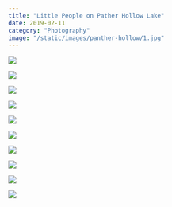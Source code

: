 ```yaml
---
title: "Little People on Pather Hollow Lake"
date: 2019-02-11
category: "Photography"
image: "/static/images/panther-hollow/1.jpg"
---
```


![](/static/images/panther-hollow/1.jpg)

![](/static/images/panther-hollow/2.jpg)

![](/static/images/panther-hollow/3.jpg)

![](/static/images/panther-hollow/4.jpg)

![](/static/images/panther-hollow/5.jpg)

![](/static/images/panther-hollow/6.jpg)

![](/static/images/panther-hollow/7.jpg)

![](/static/images/panther-hollow/8.jpg)

![](/static/images/panther-hollow/9.jpg)

![](/static/images/panther-hollow/10.jpg)
